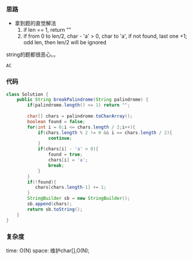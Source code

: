 ### 思路

- 拿到题的直觉解法
    1. if len == 1, return ""
    2. if from 0 to len/2, char - 'a' > 0, char to 'a', if not found, last one +1; odd len, then len/2 will be ignored

string的题都很恶心。。

`AC`

### 代码
```java
class Solution {
    public String breakPalindrome(String palindrome) {
        if(palindrome.length() <= 1) return "";
        
        char[] chars = palindrome.toCharArray();
        boolean found = false;
        for(int i = 0;i <= chars.length / 2;i++){
            if(chars.length % 2 != 0 && i == chars.length / 2){
                continue;
            }
            if(chars[i] - 'a' > 0){
                found = true;
                chars[i] = 'a';
                break;
            }
        }
        if(!found){
           chars[chars.length-1] += 1;
        }
        StringBuilder sb = new StringBuilder();
        sb.append(chars);
        return sb.toString();
    }
}
```

### 复杂度

time: O(N)
space: 维护char[],O(N);